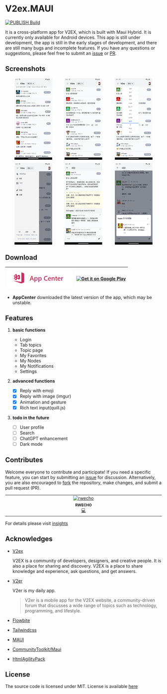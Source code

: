# V2ex.MAUI

[![PUBLISH Build](https://github.com/rwecho/V2ex.Maui/actions/workflows/publish.yml/badge.svg)](https://github.com/rwecho/V2ex.Maui/actions/workflows/publish.yml)

It is a cross-platform app for V2EX, which is built with Maui Hybrid. It is currently only available for Android devices. This app is still under development, the app is still in the early stages of development, and there are still many bugs and incomplete features. If you have any questions or suggestions, please feel free to submit an [issue](https://www.github.com/rwecho/V2ex.MAUI/issues) or [PR](https://www.github.com/rwecho/V2ex.MAUI/pulls).

## Screenshots

<div style="display: flex; justify-content: space-around;margin:10px">
<img src="./docs/screenshots/Screenshot_1701413756.png"  width="25%"  alt="screenshot1" />
<img src="./docs/screenshots/Screenshot_1701842746.png"  width="25%" alt="screenshot2" />
<img src="./docs/screenshots/Screenshot_1701842752.png"  width="25%" alt="screenshot3" />

</div>
<div style="display: flex; justify-content: space-around;margin:10px">
<img src="./docs/screenshots/Screenshot_1701842758.png"  width="25%" alt="screenshot4" />
<img src="./docs/screenshots/Screenshot_1701842768.png"  width="25%" alt="screenshot5" />
<img src="./docs/screenshots/Screenshot_1701842777.png"  width="25%" alt="screenshot5" />
</div>

## Download

| [![Get it on AppCenter](./docs/download-appcenter.png)](https://install.appcenter.ms/orgs/HappyTreeFriends/apps/V2exMAUI/distribution_groups/external) | [![Get it on Google Play](https://play.google.com/intl/en_us/badges/images/generic/en-play-badge.png)](https://play.google.com/store/apps/details?id=top.rwecho.v2ex.maui) |
| ------------------------------------------------------------------------------------------------------------------------------------------------------ | -------------------------------------------------------------------------------------------------------------------------------------------------------------------------- |

- **AppCenter** downloaded the latest version of the app, which may be unstable.

## Features

1. **basic functions**

   - Login
   - Tab topics
   - Topic page
   - My Favorites
   - My Nodes
   - My Notifications
   - Settings

2. **advanced functions**

   - [x] Reply with emoji
   - [x] Reply with image (imgur)
   - [x] Animation and gesture
   - [x] Rich text input(quill.js)

3. **todo in the future**

   - [ ] User profile
   - [ ] Search
   - [ ] ChatGPT enhancement
   - [ ] Dark mode

## Contributes

Welcome everyone to contribute and participate! If you need a specific feature, you can start by submitting an [issue](https://github.com/rwecho/V2ex.MAUI/issues) for discussion. Alternatively, you are also encouraged to [fork](https://github.com/rwecho/V2ex.MAUI/fork) the repository, make changes, and submit a pull request (PR).

<!-- ALL-CONTRIBUTORS-LIST:START - Do not remove or modify this section -->
<!-- prettier-ignore-start -->
<!-- markdownlint-disable -->
<table>
  <tbody>
    <tr>
      <td align="center" valign="top" width="14.28%"><a href="https://github.com/rwecho"><img src="https://avatars.githubusercontent.com/u/8048753?v=4?s=100" width="100px;" alt="rwecho"/><br /><sub><b>RWECHO</b></sub></a><br /><a href="https://github.com/rwecho/V2ex.Maui/commits?author=rwecho" title="Code">💻</a></td>
    </tr>
  </tbody>
</table>

<!-- markdownlint-restore -->
<!-- prettier-ignore-end -->

<!-- ALL-CONTRIBUTORS-LIST:END -->
<!-- prettier-ignore-start -->
<!-- markdownlint-disable -->

<!-- markdownlint-restore -->
<!-- prettier-ignore-end -->

<!-- ALL-CONTRIBUTORS-LIST:END -->

For details please visit [insights](https://github.com/rwecho/V2ex.Maui/graphs/contributors)

## Acknowledges

- [V2ex](https://www.v2ex.com)

  V2EX is a community of developers, designers, and creative people. It is also a place for sharing and discovery. V2EX is a place to share knowledge and experience, ask questions, and get answers.

- [V2er](https://github.com/v2er-app/Android)

  V2er is my daily app.

  > V2er is a mobile app for the V2EX website, a community-driven forum that discusses a wide range of topics such as technology, programming, and lifestyle.

- [Flowbite](https://flowbite.com/docs/)

- [Tailwindcss](https://tailwindcss.com/)

- [MAUI](https://github.com/dotnet/maui)

- [CommunityToolkit/Maui](https://github.com/CommunityToolkit/Maui)

- [HtmlAgilityPack](https://github.com/zzzprojects/html-agility-pack)

## License

The source code is licensed under MIT. License is available [here](./LICENSE.txt)
